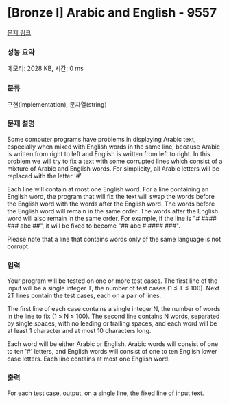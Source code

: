 # [Bronze I] Arabic and English - 9557 

[문제 링크](https://www.acmicpc.net/problem/9557) 

### 성능 요약

메모리: 2028 KB, 시간: 0 ms

### 분류

구현(implementation), 문자열(string)

### 문제 설명

<p>Some computer programs have problems in displaying Arabic text, especially when mixed with English words in the same line, because Arabic is written from right to left and English is written from left to right. In this problem we will try to fix a text with some corrupted lines which consist of a mixture of Arabic and English words. For simplicity, all Arabic letters will be replaced with the letter '#'.</p>

<p>Each line will contain at most one English word. For a line containing an English word, the program that will fix the text will swap the words before the English word with the words after the English word. The words before the English word will remain in the same order. The words after the English word will also remain in the same order. For example, if the line is "# #### ### abc ##", it will be fixed to become "## abc # #### ###".</p>

<p>Please note that a line that contains words only of the same language is not corrupt.</p>

### 입력 

 <p>Your program will be tested on one or more test cases. The first line of the input will be a single integer T, the number of test cases (1 ≤ T ≤ 100). Next 2T lines contain the test cases, each on a pair of lines.</p>

<p>The first line of each case contains a single integer N, the number of words in the line to fix (1 ≤ N ≤ 100). The second line contains N words, separated by single spaces, with no leading or trailing spaces, and each word will be at least 1 character and at most 10 characters long.</p>

<p>Each word will be either Arabic or English. Arabic words will consist of one to ten '#' letters, and English words will consist of one to ten English lower case letters. Each line contains at most one English word.</p>

### 출력 

 <p>For each test case, output, on a single line, the fixed line of input text.</p>

